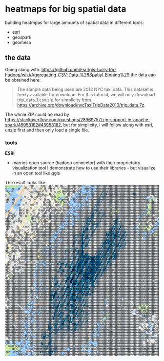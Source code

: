 # heatmaps for big spatial data

building heatmpas for large amounts of spatial data in different tools:

- esri
- geospark
- geomesa

## the data
Going along with: https://github.com/Esri/gis-tools-for-hadoop/wiki/Aggregating-CSV-Data-%28Spatial-Binning%29 the data
can be obtained here:
> The sample data being used are 2013 NYC taxi data. This dataset is freely available for download. For this tutorial, we will only download trip_data_1.csv.zip for simplicity from https://archive.org/download/nycTaxiTripData2013/trip_data.7z.

The whole ZIP could be read by https://stackoverflow.com/questions/28969757/zip-support-in-apache-spark/45958182#45958182, but for simplicity, I will follow along with esri, unzip first and then only load a single file.

### tools
**ESRI**
- marries open source (hadoop connector) with their proprietatry visualization tool
I demonstrate how to use their libraries - but visualize in an open tool like qgis

The result looks like:
![NY Taxi Spark](img/spark-esri-qgis.png "NY Taxi Spark")

